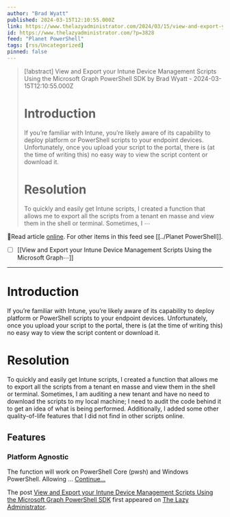 ```yaml
---
author: "Brad Wyatt"
published: 2024-03-15T12:10:55.000Z
link: https://www.thelazyadministrator.com/2024/03/15/view-and-export-your-intune-device-management-scripts-using-the-microsoft-graph-powershell-sdk/
id: https://www.thelazyadministrator.com/?p=3828
feed: "Planet PowerShell"
tags: [rss/Uncategorized]
pinned: false
---
```

> [!abstract] View and Export your Intune Device Management Scripts Using the Microsoft Graph PowerShell SDK by Brad Wyatt - 2024-03-15T12:10:55.000Z
> # Introduction
> 
> If you’re familiar with Intune, you’re likely aware of its capability to deploy platform or PowerShell scripts to your endpoint devices. Unfortunately, once you upload your script to the portal, there is (at the time of writing this) no easy way to view the script content or download it.
> 
> # Resolution
> 
> To quickly and easily get Intune scripts, I created a function that allows me to export all the scripts from a tenant en masse and view them in the shell or terminal. Sometimes, I ⋯

🔗Read article [online](https://www.thelazyadministrator.com/2024/03/15/view-and-export-your-intune-device-management-scripts-using-the-microsoft-graph-powershell-sdk/). For other items in this feed see [[../Planet PowerShell]].

- [ ] [[View and Export your Intune Device Management Scripts Using the Microsoft Graph⋯]]
- - -
# Introduction

If you’re familiar with Intune, you’re likely aware of its capability to deploy platform or PowerShell scripts to your endpoint devices. Unfortunately, once you upload your script to the portal, there is (at the time of writing this) no easy way to view the script content or download it.

# Resolution

To quickly and easily get Intune scripts, I created a function that allows me to export all the scripts from a tenant en masse and view them in the shell or terminal. Sometimes, I am auditing a new tenant and have no need to download the scripts to my local machine; I need to audit the code behind it to get an idea of what is being performed. Additionally, I added some other quality-of-life features that I did not find in other scripts online.

## Features

### Platform Agnostic

The function will work on PowerShell Core (pwsh) and Windows PowerShell. Allowing … [Continue...](https://www.thelazyadministrator.com/2024/03/15/view-and-export-your-intune-device-management-scripts-using-the-microsoft-graph-powershell-sdk/)

The post [View and Export your Intune Device Management Scripts Using the Microsoft Graph PowerShell SDK](https://www.thelazyadministrator.com/2024/03/15/view-and-export-your-intune-device-management-scripts-using-the-microsoft-graph-powershell-sdk/) first appeared on [The Lazy Administrator](https://www.thelazyadministrator.com).
